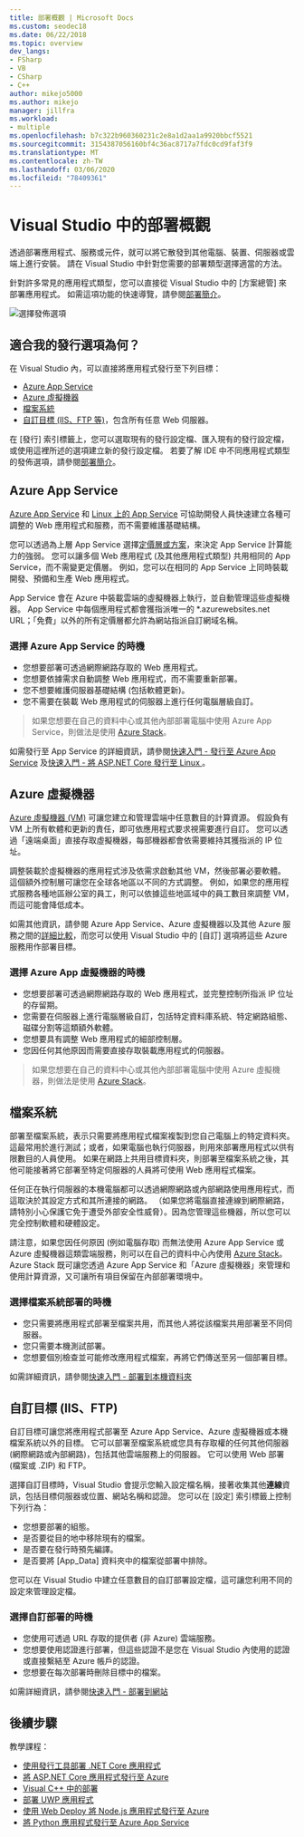```yaml
---
title: 部署概觀 | Microsoft Docs
ms.custom: seodec18
ms.date: 06/22/2018
ms.topic: overview
dev_langs:
- FSharp
- VB
- CSharp
- C++
author: mikejo5000
ms.author: mikejo
manager: jillfra
ms.workload:
- multiple
ms.openlocfilehash: b7c322b960360231c2e8a1d2aa1a9920bbcf5521
ms.sourcegitcommit: 3154387056160bf4c36ac8717a7fdc0cd9faf3f9
ms.translationtype: MT
ms.contentlocale: zh-TW
ms.lasthandoff: 03/06/2020
ms.locfileid: "78409361"
---
```

# <a name="overview-of-deployment-in-visual-studio"></a>Visual Studio 中的部署概觀

透過部署應用程式、服務或元件，就可以將它散發到其他電腦、裝置、伺服器或雲端上進行安裝。 請在 Visual Studio 中針對您需要的部署類型選擇適當的方法。

針對許多常見的應用程式類型，您可以直接從 Visual Studio 中的 [方案總管] 來部署應用程式。 如需這項功能的快速導覽，請參閱[部署簡介](../deployment/deploying-applications-services-and-components.md)。

![選擇發佈選項](../deployment/media/quickstart-publish-azure.png)

## <a name="what-publishing-options-are-right-for-me"></a>適合我的發行選項為何？

在 Visual Studio 內，可以直接將應用程式發行至下列目標：

- [Azure App Service](#azure-app-service)
- [Azure 虛擬機器](#azure-virtual-machines)
- [檔案系統](#file-system)
- [自訂目標 (IIS、FTP 等)](#custom-targets-iis-ftp)，包含所有任意 Web 伺服器。

在 [發行] 索引標籤上，您可以選取現有的發行設定檔、匯入現有的發行設定檔，或使用這裡所述的選項建立新的發行設定檔。 若要了解 IDE 中不同應用程式類型的發佈選項，請參閱[部署簡介](../deployment/deploying-applications-services-and-components.md)。

## <a name="azure-app-service"></a>Azure App Service

[Azure App Service](/azure/app-service/app-service-web-overview) 和 [Linux 上的 App Service](/azure/app-service/containers/app-service-linux-intro) 可協助開發人員快速建立各種可調整的 Web 應用程式和服務，而不需要維護基礎結構。

您可以透過為上層 App Service 選擇[定價層或方案](/azure/app-service/azure-web-sites-web-hosting-plans-in-depth-overview)，來決定 App Service 計算能力的強弱。 您可以讓多個 Web 應用程式 (及其他應用程式類型) 共用相同的 App Service，而不需變更定價層。 例如，您可以在相同的 App Service 上同時裝載開發、預備和生產 Web 應用程式。

App Service 會在 Azure 中裝載雲端的虛擬機器上執行，並自動管理這些虛擬機器。 App Service 中每個應用程式都會獲指派唯一的 \*.azurewebsites.net URL；「免費」以外的所有定價層都允許為網站指派自訂網域名稱。

### <a name="when-to-choose-azure-app-service"></a>選擇 Azure App Service 的時機

- 您想要部署可透過網際網路存取的 Web 應用程式。
- 您想要依據需求自動調整 Web 應用程式，而不需要重新部署。
- 您不想要維護伺服器基礎結構 (包括軟體更新)。
- 您不需要在裝載 Web 應用程式的伺服器上進行任何電腦層級自訂。

> 如果您想要在自己的資料中心或其他內部部署電腦中使用 Azure App Service，則做法是使用 [Azure Stack](https://azure.microsoft.com/overview/azure-stack/)。

如需發行至 App Service 的詳細資訊，請參閱[快速入門 - 發行至 Azure App Service](quickstart-deploy-to-azure.md) 及[快速入門 - 將 ASP.NET Core 發行至 Linux ](quickstart-deploy-to-linux.md)。

## <a name="azure-virtual-machines"></a>Azure 虛擬機器

[Azure 虛擬機器 (VM)](https://azure.microsoft.com/documentation/services/virtual-machines/) 可讓您建立和管理雲端中任意數目的計算資源。 假設負有 VM 上所有軟體和更新的責任，即可依應用程式要求視需要進行自訂。 您可以透過「遠端桌面」直接存取虛擬機器，每部機器都會依需要維持其獲指派的 IP 位址。

調整裝載於虛擬機器的應用程式涉及依需求啟動其他 VM，然後部署必要軟體。 這個額外控制層可讓您在全球各地區以不同的方式調整。 例如，如果您的應用程式服務各種地區辦公室的員工，則可以依據這些地區域中的員工數目來調整 VM，而這可能會降低成本。

如需其他資訊，請參閱 Azure App Service、Azure 虛擬機器以及其他 Azure 服務之間的[詳細比較](https://azure.microsoft.com/documentation/articles/choose-web-site-cloud-service-vm/)，而您可以使用 Visual Studio 中的 [自訂] 選項將這些 Azure 服務用作部署目標。

### <a name="when-to-choose-azure-app-virtual-machines"></a>選擇 Azure App 虛擬機器的時機

- 您想要部署可透過網際網路存取的 Web 應用程式，並完整控制所指派 IP 位址的存留期。
- 您需要在伺服器上進行電腦層級自訂，包括特定資料庫系統、特定網路組態、磁碟分割等這類額外軟體。
- 您想要具有調整 Web 應用程式的細部控制層。
- 您因任何其他原因而需要直接存取裝載應用程式的伺服器。

> 如果您想要在自己的資料中心或其他內部部署電腦中使用 Azure 虛擬機器，則做法是使用 [Azure Stack](https://azure.microsoft.com/overview/azure-stack/)。

## <a name="file-system"></a>檔案系統

部署至檔案系統，表示只需要將應用程式檔案複製到您自己電腦上的特定資料夾。 這最常用於進行測試；或者，如果電腦也執行伺服器，則用來部署應用程式以供有限數目的人員使用。 如果在網路上共用目標資料夾，則部署至檔案系統之後，其他可能接著將它部署至特定伺服器的人員將可使用 Web 應用程式檔案。

任何正在執行伺服器的本機電腦都可以透過網際網路或內部網路使用應用程式，而這取決於其設定方式和其所連接的網路。 （如果您將電腦直接連線到網際網路，請特別小心保護它免于遭受外部安全性威脅）。因為您管理這些機器，所以您可以完全控制軟體和硬體設定。

請注意，如果您因任何原因 (例如電腦存取) 而無法使用 Azure App Service 或 Azure 虛擬機器這類雲端服務，則可以在自己的資料中心內使用 [Azure Stack](https://azure.microsoft.com/overview/azure-stack/)。 Azure Stack 既可讓您透過 Azure App Service 和「Azure 虛擬機器」來管理和使用計算資源，又可讓所有項目保留在內部部署環境中。

### <a name="when-to-choose-file-system-deployment"></a>選擇檔案系統部署的時機

- 您只需要將應用程式部署至檔案共用，而其他人將從該檔案共用部署至不同伺服器。
- 您只需要本機測試部署。
- 您想要個別檢查並可能修改應用程式檔案，再將它們傳送至另一個部署目標。

如需詳細資訊，請參閱[快速入門 - 部署到本機資料夾](quickstart-deploy-to-local-folder.md)

## <a name="custom-targets-iis-ftp"></a>自訂目標 (IIS、FTP)

自訂目標可讓您將應用程式部署至 Azure App Service、Azure 虛擬機器或本機檔案系統以外的目標。 它可以部署至檔案系統或您具有存取權的任何其他伺服器 (網際網路或內部網路)，包括其他雲端服務上的伺服器。 它可以使用 Web 部署 (檔案或 .ZIP) 和 FTP。

選擇自訂目標時，Visual Studio 會提示您輸入設定檔名稱，接著收集其他**連線**資訊，包括目標伺服器或位置、網站名稱和認證。 您可以在 [設定] 索引標籤上控制下列行為：

- 您想要部署的組態。
- 是否要從目的地中移除現有的檔案。
- 是否要在發行時預先編譯。
- 是否要將 [App_Data] 資料夾中的檔案從部署中排除。

您可以在 Visual Studio 中建立任意數目的自訂部署設定檔，這可讓您利用不同的設定來管理設定檔。

### <a name="when-to-choose-custom-deployment"></a>選擇自訂部署的時機

- 您使用可透過 URL 存取的提供者 (非 Azure) 雲端服務。
- 您想要使用認證進行部署，但這些認證不是您在 Visual Studio 內使用的認證或直接繫結至 Azure 帳戶的認證。
- 您想要在每次部署時刪除目標中的檔案。

如需詳細資訊，請參閱[快速入門 - 部署到網站](quickstart-deploy-to-a-web-site.md)

## <a name="next-steps"></a>後續步驟

教學課程：

- [使用發行工具部署 .NET Core 應用程式](/dotnet/core/deploying/deploy-with-vs?toc=/visualstudio/deployment/toc.json&bc=/visualstudio/deployment/_breadcrumb/toc.json)
- [將 ASP.NET Core 應用程式發行至 Azure](/aspnet/core/tutorials/publish-to-azure-webapp-using-vs?toc=/visualstudio/deployment/toc.json&bc=/visualstudio/deployment/_breadcrumb/toc.json)
- [Visual C++ 中的部署](/cpp/windows/deployment-in-visual-cpp)
- [部署 UWP 應用程式](/windows/uwp/packaging/packaging-uwp-apps?toc=/visualstudio/deployment/toc.json&bc=/visualstudio/deployment/_breadcrumb/toc.json)
- [使用 Web Deploy 將 Node.js 應用程式發行至 Azure](https://github.com/Microsoft/nodejstools/wiki/Publish-to-Azure-Website-using-Web-Deploy?toc=/visualstudio/deployment/toc.json&bc=/visualstudio/deployment/_breadcrumb/toc.json)
- [將 Python 應用程式發行至 Azure App Service](../python/publishing-python-web-applications-to-azure-from-visual-studio.md?toc=/visualstudio/deployment/toc.json&bc=/visualstudio/deployment/_breadcrumb/toc.json)
